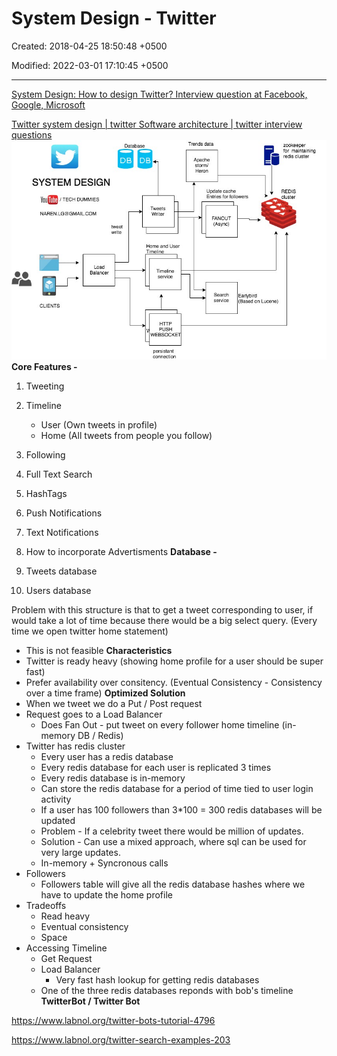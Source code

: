 # System Design - Twitter

Created: 2018-04-25 18:50:48 +0500

Modified: 2022-03-01 17:10:45 +0500

---

[System Design: How to design Twitter? Interview question at Facebook, Google, Microsoft](https://www.youtube.com/watch?v=KmAyPUv9gOY)

[Twitter system design | twitter Software architecture | twitter interview questions](https://www.youtube.com/watch?v=wYk0xPP_P_8)
![DB SYSTEM DESIGN YOIC 'TECH DUMMIES NAREN.LG@GMALCOM Balancer CLIENTS DB Writer Trends data Apache storm} update cache Entries for followers FANOUT (Async) zookeeper for maintaining redis cluster REDIS cluster Home and User Timeline Timeline Search service PUSH WEBSOCK persistant connection Earlybird (Based on Lucene) ](media/System-Design---Twitter-image1.jpg)
**Core Features -**

1.  Tweeting

2.  Timeline
    -   User (Own tweets in profile)
    -   Home (All tweets from people you follow)

3.  Following

4.  Full Text Search

5.  HashTags

6.  Push Notifications

7.  Text Notifications

8.  How to incorporate Advertisments
**Database -**

1.  Tweets database

2.  Users database

Problem with this structure is that to get a tweet corresponding to user, if would take a lot of time because there would be a big select query. (Every time we open twitter home statement)
-   This is not feasible
**Characteristics**
-   Twitter is ready heavy (showing home profile for a user should be super fast)
-   Prefer availability over consitency. (Eventual Consistency - Consistency over a time frame)
**Optimized Solution**
-   When we tweet we do a Put / Post request
-   Request goes to a Load Balancer
    -   Does Fan Out - put tweet on every follower home timeline (in-memory DB / Redis)
-   Twitter has redis cluster
    -   Every user has a redis database
    -   Every redis database for each user is replicated 3 times
    -   Every redis database is in-memory
    -   Can store the redis database for a period of time tied to user login activity
    -   If a user has 100 followers than 3*100 = 300 redis databases will be updated
    -   Problem - If a celebrity tweet there would be million of updates.
    -   Solution - Can use a mixed approach, where sql can be used for very large updates.
    -   In-memory + Syncronous calls
-   Followers
    -   Followers table will give all the redis database hashes where we have to update the home profile
-   Tradeoffs
    -   Read heavy
    -   Eventual consistency
    -   Space
-   Accessing Timeline
    -   Get Request
    -   Load Balancer
        -   Very fast hash lookup for getting redis databases
    -   One of the three redis databases reponds with bob's timeline
**TwitterBot / Twitter Bot**

<https://www.labnol.org/twitter-bots-tutorial-4796>

<https://www.labnol.org/twitter-search-examples-203>

